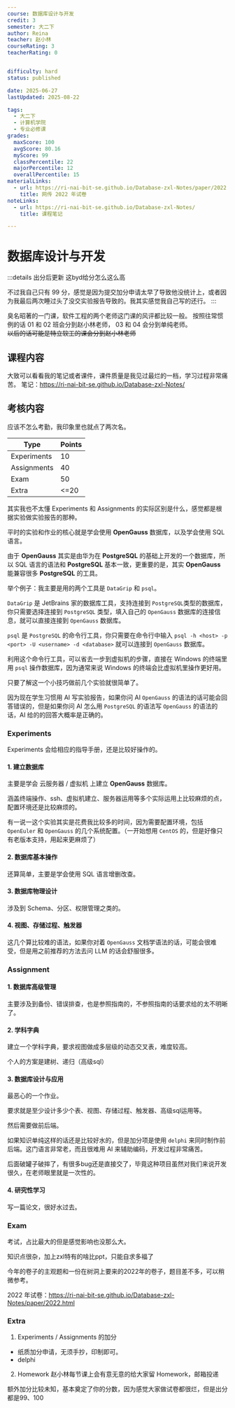 ```yaml
---
course: 数据库设计与开发
credit: 3
semester: 大二下
author: Reina
teacher: 赵小林
courseRating: 3
teacherRating: 0


difficulty: hard
status: published

date: 2025-06-27
lastUpdated: 2025-08-22

tags: 
  - 大二下
  - 计算机学院
  - 专业必修课
grades:
  maxScore: 100
  avgScore: 80.16
  myScore: 99
  classPercentile: 22
  majorPercentile: 12
  overallPercentile: 15
materialLinks:
  - url: https://ri-nai-bit-se.github.io/Database-zxl-Notes/paper/2022.html
    title: 网传 2022 年试卷
noteLinks:
  - url: https://ri-nai-bit-se.github.io/Database-zxl-Notes/
    title: 课程笔记

---
```



# 数据库设计与开发

:::details 出分后更新
这byd给分怎么这么高

不过我自己只有 99 分，感觉是因为提交加分申请太早了导致他没统计上，或者因为我最后两次睡过头了没交实验报告导致的。我其实感觉我自己写的还行。
:::

臭名昭著的一门课，软件工程的两个老师这门课的风评都比较一般。
按照往常惯例的话 01 和 02 班会分到赵小林老师， 03 和 04 会分到单纯老师。  
~~以后的话可能是特立软工的课会分到赵小林老师~~

## 课程内容
大致可以看看我的笔记或者课件，课件质量是我见过最烂的一档，学习过程非常痛苦。
笔记：https://ri-nai-bit-se.github.io/Database-zxl-Notes/


## 考核内容


应该不怎么考勤，我印象里也就点了两次名。

| Type | Points |
|------|--------|
| Experiments | 10 |
| Assignments | 40 |
| Exam | 50 |
| Extra | <=20 |

其实我也不太懂 Experiments 和 Assignments 的实际区别是什么，感觉都是根据实验做实验报告的那种。

平时的实验和作业的核心就是学会使用 **OpenGauss** 数据库，以及学会使用 SQL 语言。

由于 **OpenGauss** 其实是由华为在 **PostgreSQL** 的基础上开发的一个数据库，所以 SQL 语言的语法和 **PostgreSQL** 基本一致，更重要的是，其实 **OpenGauss** 能兼容很多 **PostgreSQL** 的工具。

举个例子：我主要是用的两个工具是 `DataGrip` 和 `psql`。  

`DataGrip` 是 JetBrains 家的数据库工具，支持连接到 `PostgreSQL`类型的数据库，你只需要选择连接到 `PostgreSQL` 类型，填入自己的 `OpenGauss` 数据库的连接信息，就可以直接连接到 `OpenGauss` 数据库。

`psql` 是 `PostgreSQL` 的命令行工具，你只需要在命令行中输入 `psql -h <host> -p <port> -U <username> -d <database>` 就可以连接到 `OpenGauss` 数据库。

利用这个命令行工具，可以省去一步到虚拟机的步骤，直接在 Windows 的终端里用 `psql` 操作数据库，因为通常来说 Windows 的终端会比虚拟机里操作更好用。

只要了解这一个小技巧做前几个实验就很简单了。

因为现在学生习惯用 AI 写实验报告，如果你问 AI `OpenGauss` 的语法的话可能会回答错误的，但是如果你问 AI 怎么用 `PostgreSQL` 的语法写 `OpenGauss` 的语法的话，AI 给的的回答大概率是正确的。

### Experiments

Experiments 会给相应的指导手册，还是比较好操作的。

#### 1. 建立数据库

主要是学会 云服务器 / 虚拟机 上建立 **OpenGauss** 数据库。

涵盖终端操作、ssh、虚拟机建立、服务器运用等多个实际运用上比较麻烦的点，配置环境还是比较麻烦的。

有一说一这个实验其实是花费我比较多的时间，因为需要配置环境，包括 `OpenEuler` 和 `OpenGauss` 的几个系统配置。（一开始想用 `CentOS` 的，但是好像只有老版本支持，用起来更麻烦了）

#### 2. 数据库基本操作

还算简单，主要是学会使用 SQL 语言增删改查。

#### 3. 数据库物理设计

涉及到 Schema、分区、权限管理之类的。

#### 4. 视图、存储过程、触发器

这几个算比较难的语法，如果你对着 `OpenGauss` 文档学语法的话，可能会很难受，但是用之前推荐的方法去问 LLM 的话会舒服很多。

### Assignment

#### 1. 数据库高级管理

主要涉及到备份、错误排查，也是参照指南的，不参照指南的话要求给的太不明晰了。

#### 2. 学科字典

建立一个学科字典，要求视图做成多层级的动态交叉表，难度较高。

个人的方案是建树、递归（高级sql）

#### 3. 数据库设计与应用

最恶心的一个作业。

要求就是至少设计多少个表、视图、存储过程、触发器、高级sql运用等。

然后需要做前后端。

如果知识单纯这样的话还是比较好水的，但是加分项是使用 `delphi` 来同时制作前后端。这门语言非常老，而且很难用 AI 来辅助编码，开发过程非常痛苦。

后面破罐子破摔了，有很多bug还是直接交了，毕竟这种项目虽然对我们来说开发很久，在老师眼里就是一次性的。

#### 4. 研究性学习

写一篇论文，很好水过去。

### Exam

考试，占比最大的但是感觉影响也没那么大。

知识点很杂，加上zxl特有的啥比ppt，只能自求多福了

今年的卷子的主观题和一份在树洞上要来的2022年的卷子，题目差不多，可以稍微参考。

2022 年试卷：https://ri-nai-bit-se.github.io/Database-zxl-Notes/paper/2022.html


### Extra

1. Experiments / Assignments 的加分
  - 纸质加分申请，无须手抄，印制即可。
  - delphi
2. Homework
  赵小林每节课上会有意无意的给大家留 Homework，邮箱投递

额外加分比较未知，基本奠定了你的分数，因为感觉大家做试卷都很烂，但是出分都是99、100